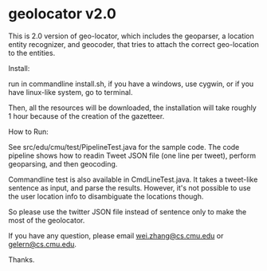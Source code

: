 geolocator v2.0
=========

This is 2.0 version of geo-locator, which includes the geoparser, a location entity recognizer, and geocoder, that tries to attach the correct geo-location to the entities.


Install:

run in commandline install.sh, if you have a windows, use cygwin, or if you have linux-like system, go to terminal.

Then, all the resources will be downloaded, the installation will take roughly 1 hour because of the creation of the gazetteer.


How to Run:

See src/edu/cmu/test/PipelineTest.java for the sample code. The code pipeline shows how to readin Tweet JSON file (one line per tweet), perform geoparsing,
and then geocoding. 

Commandline test is also available in CmdLineTest.java. It takes a tweet-like sentence as input, and parse the results. However, it's not possible to use the user location info to disambiguate the locations though.

So please use the twitter JSON file instead of sentence only to make the most of the geolocator.

If you have any question, please email wei.zhang@cs.cmu.edu or gelern@cs.cmu.edu.

Thanks.


